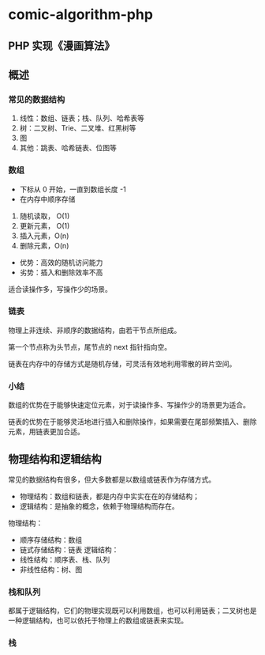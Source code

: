 # comic-algorithm-php
## PHP 实现《漫画算法》

## 概述

### 常见的数据结构
1. 线性：数组、链表；栈、队列、哈希表等
2. 树：二叉树、Trie、二叉堆、红黑树等
3. 图
4. 其他：跳表、哈希链表、位图等

### 数组
- 下标从 0 开始，一直到数组长度 -1
- 在内存中顺序存储

1. 随机读取， O(1)
2. 更新元素， O(1)
3. 插入元素，O(n)
4. 删除元素，O(n)

- 优势：高效的随机访问能力
- 劣势：插入和删除效率不高

适合读操作多，写操作少的场景。

### 链表
物理上非连续、非顺序的数据结构，由若干节点所组成。

第一个节点称为头节点，尾节点的 next 指针指向空。

链表在内存中的存储方式是随机存储，可灵活有效地利用零散的碎片空间。

### 小结
数组的优势在于能够快速定位元素，对于读操作多、写操作少的场景更为适合。

链表的优势在于能够灵活地进行插入和删除操作，如果需要在尾部频繁插入、删除元素，用链表更加合适。

## 物理结构和逻辑结构

常见的数据结构有很多，但大多数都是以数组或链表作为存储方式。

- 物理结构：数组和链表，都是内存中实实在在的存储结构；
- 逻辑结构：是抽象的概念，依赖于物理结构而存在。

物理结构：
 - 顺序存储结构：数组
 - 链式存储结构：链表
逻辑结构：
 - 线性结构：顺序表、栈、队列
 - 非线性结构：树、图
 
### 栈和队列

都属于逻辑结构，它们的物理实现既可以利用数组，也可以利用链表；二叉树也是一种逻辑结构，也可以依托于物理上的数组或链表来实现。

### 栈

  




